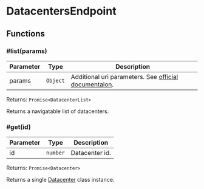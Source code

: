 # DatacentersEndpoint

## Functions

### \#list(params)

| Parameter | Type     | Description                                                                                                    |
| --------- | -------- | -------------------------------------------------------------------------------------------------------------- |
| params    | `Object` | Additional uri parameters. See [official documentaion](https://docs.hetzner.cloud/#resources-datacenters-get). |

Returns: `Promise<DatacenterList>`

Returns a navigatable list of datacenters.

### \#get(id)

| Parameter | Type     | Description     |
| --------- | -------- | --------------- |
| id        | `number` | Datacenter id.  |

Returns: `Promise<Datacenter>`

Returns a single [Datacenter](../datacenters/datacenter.md) class instance.
